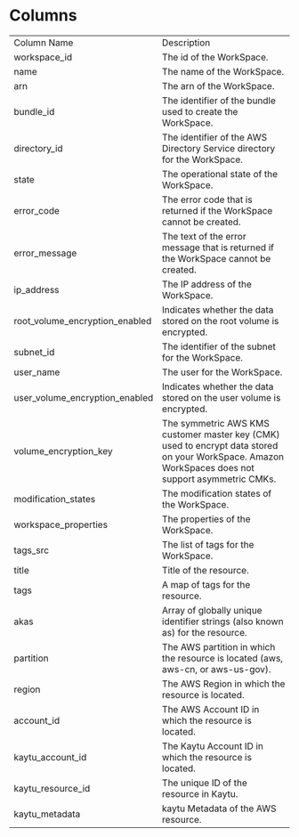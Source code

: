 # Columns  

<table>
	<tr><td>Column Name</td><td>Description</td></tr>
	<tr><td>workspace_id</td><td>The id of the WorkSpace.</td></tr>
	<tr><td>name</td><td>The name of the WorkSpace.</td></tr>
	<tr><td>arn</td><td>The arn of the WorkSpace.</td></tr>
	<tr><td>bundle_id</td><td>The identifier of the bundle used to create the WorkSpace.</td></tr>
	<tr><td>directory_id</td><td>The identifier of the AWS Directory Service directory for the WorkSpace.</td></tr>
	<tr><td>state</td><td>The operational state of the WorkSpace.</td></tr>
	<tr><td>error_code</td><td>The error code that is returned if the WorkSpace cannot be created.</td></tr>
	<tr><td>error_message</td><td>The text of the error message that is returned if the WorkSpace cannot be created.</td></tr>
	<tr><td>ip_address</td><td>The IP address of the WorkSpace.</td></tr>
	<tr><td>root_volume_encryption_enabled</td><td>Indicates whether the data stored on the root volume is encrypted.</td></tr>
	<tr><td>subnet_id</td><td>The identifier of the subnet for the WorkSpace.</td></tr>
	<tr><td>user_name</td><td>The user for the WorkSpace.</td></tr>
	<tr><td>user_volume_encryption_enabled</td><td>Indicates whether the data stored on the user volume is encrypted.</td></tr>
	<tr><td>volume_encryption_key</td><td>The symmetric AWS KMS customer master key (CMK) used to encrypt data stored on your WorkSpace. Amazon WorkSpaces does not support asymmetric CMKs.</td></tr>
	<tr><td>modification_states</td><td>The modification states of the WorkSpace.</td></tr>
	<tr><td>workspace_properties</td><td>The properties of the WorkSpace.</td></tr>
	<tr><td>tags_src</td><td>The list of tags for the WorkSpace.</td></tr>
	<tr><td>title</td><td>Title of the resource.</td></tr>
	<tr><td>tags</td><td>A map of tags for the resource.</td></tr>
	<tr><td>akas</td><td>Array of globally unique identifier strings (also known as) for the resource.</td></tr>
	<tr><td>partition</td><td>The AWS partition in which the resource is located (aws, aws-cn, or aws-us-gov).</td></tr>
	<tr><td>region</td><td>The AWS Region in which the resource is located.</td></tr>
	<tr><td>account_id</td><td>The AWS Account ID in which the resource is located.</td></tr>
	<tr><td>kaytu_account_id</td><td>The Kaytu Account ID in which the resource is located.</td></tr>
	<tr><td>kaytu_resource_id</td><td>The unique ID of the resource in Kaytu.</td></tr>
	<tr><td>kaytu_metadata</td><td>kaytu Metadata of the AWS resource.</td></tr>
</table>